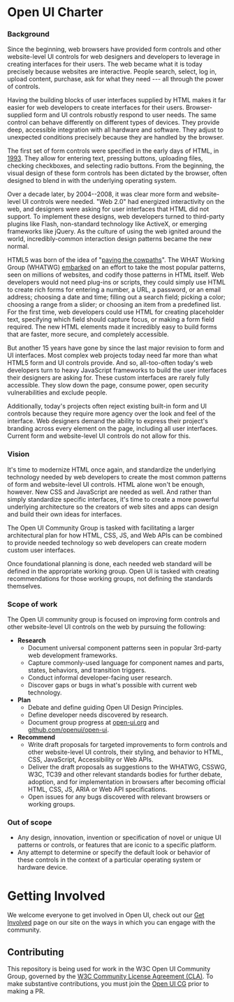 # Open UI Charter

### Background

Since the beginning, web browsers have provided form controls and other website-level UI controls for web designers and developers to leverage in creating interfaces for their users. The web became what it is today precisely because websites are interactive. People search, select, log in, upload content, purchase, ask for what they need --- all through the power of controls.

Having the building blocks of user interfaces supplied by HTML makes it far easier for web developers to create interfaces for their users. Browser-supplied form and UI controls robustly respond to user needs. The same control can behave differently on different types of devices. They provide deep, accessible integration with all hardware and software. They adjust to unexpected conditions precisely because they are handled by the browser. 

The first set of form controls were specified in the early days of HTML, in [1993](https://www.w3.org/MarkUp/HTMLPlus/htmlplus_1.html). They allow for entering text, pressing buttons, uploading files, checking checkboxes, and selecting radio buttons. From the beginning, the visual design of these form controls has been dictated by the browser, often designed to blend in with the underlying operating system.

Over a decade later, by 2004--2008, it was clear more form and website-level UI controls were needed. "Web 2.0" had energized interactivity on the web, and designers were asking for user interfaces that HTML did not support. To implement these designs, web developers turned to third-party plugins like Flash, non-standard technology like ActiveX, or emerging frameworks like jQuery. As the culture of using the web ignited around the world, incredibly-common interaction design patterns became the new normal.

HTML5 was born of the idea of "[paving the cowpaths](https://www.w3.org/TR/html-design-principles/#pave-the-cowpaths)". The WHAT Working Group (WHATWG) [embarked](https://lists.w3.org/Archives/Public/public-html/2007Apr/0429.html) on an effort to take the most popular patterns, seen on millions of websites, and codify those patterns in HTML itself. Web developers would not need plug-ins or scripts, they could simply use HTML to create rich forms for entering a number, a URL, a password, or an email address; choosing a date and time; filling out a search field; picking a color; choosing a range from a slider; or choosing an item from a predefined list. For the first time, web developers could use HTML for creating placeholder text, specifying which field should capture focus, or making a form field required. The new HTML elements made it incredibly easy to build forms that are faster, more secure, and completely accessible.

But another 15 years have gone by since the last major revision to form and UI interfaces. Most complex web projects today need far more than what HTML5 form and UI controls provide. And so, all-too-often today's web developers turn to heavy JavaScript frameworks to build the user interfaces their designers are asking for. These custom interfaces are rarely fully accessible. They slow down the page, consume power, open security vulnerabilities and exclude people. 

Additionally, today's projects often reject existing built-in form and UI controls because they require more agency over the look and feel of the interface. Web designers demand the ability to express their project's branding across every element on the page, including all user interfaces. Current form and website-level UI controls do not allow for this.

### Vision

It's time to modernize HTML once again, and standardize the underlying technology needed by web developers to create the most common patterns of form and website-level UI controls. HTML alone won't be enough, however. New CSS and JavaScript are needed as well. And rather than simply standardize specific interfaces, it's time to create a more powerful underlying architecture so the creators of web sites and apps can design and build their own ideas for interfaces.

The Open UI Community Group is tasked with facilitating a larger architectural plan for how HTML, CSS, JS, and Web APIs can be combined to provide needed technology so web developers can create modern custom user interfaces. 

Once foundational planning is done, each needed web standard will be defined in the appropriate working group. Open UI is tasked with creating recommendations for those working groups, not defining the standards themselves. 

### Scope of work

The Open UI community group is focused on improving form controls and other website-level UI controls on the web by pursuing the following:

-   **Research**
    -   Document universal component patterns seen in popular 3rd-party web development frameworks.
    -   Capture commonly-used language for component names and parts, states, behaviors, and transition triggers.
    -   Conduct informal developer-facing user research.
    -   Discover gaps or bugs in what's possible with current web technology.
-   **Plan**
    -   Debate and define guiding Open UI Design Principles.
    -   Define developer needs discovered by research.
    -   Document group progress at [open-ui.org](https://open-ui.org/) and [github.com/openui/open-ui](https://github.com/openui/open-ui).
-   **Recommend**
    -   Write draft proposals for targeted improvements to form controls and other website-level UI controls, their styling, and behavior to HTML, CSS, JavaScript, Accessibility or Web APIs.
    -   Deliver the draft proposals as suggestions to the WHATWG, CSSWG, W3C, TC39 and other relevant standards bodies for further debate, adoption, and for implementation in browsers after becoming official HTML, CSS, JS, ARIA or Web API specifications. 
    -   Open issues for any bugs discovered with relevant browsers or working groups.

### Out of scope

-   Any design, innovation, invention or specification of novel or unique UI patterns or controls, or features that are iconic to a specific platform.
-   Any attempt to determine or specify the default look or behavior of these controls in the context of a particular operating system or hardware device.

# Getting Involved

We welcome everyone to get involved in Open UI, check out our [Get Involved](https://open-ui.org/get-involved/) page on our site on the ways in which you can engage with the community.

## Contributing

This repository is being used for work in the W3C Open UI Community Group, governed by the [W3C Community License
Agreement (CLA)](http://www.w3.org/community/about/agreements/cla/). To make substantive contributions,
you must join the [Open UI CG](https://www.w3.org/community/open-ui/) prior to making a PR.
